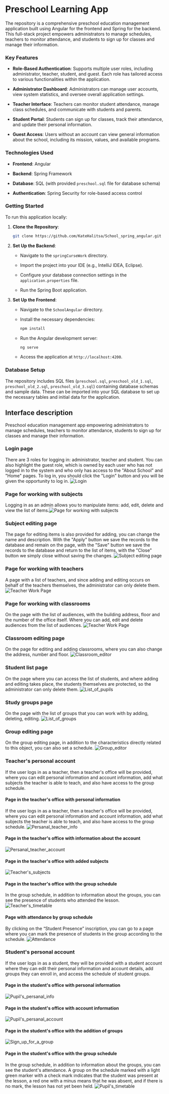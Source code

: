 # Preschool Learning App

The repository is a comprehensive preschool education management application built using Angular for the frontend and Spring for the backend. This full-stack project empowers administrators to manage schedules, teachers to monitor attendance, and students to sign up for classes and manage their information.

### Key Features

* **Role-Based Authentication**: Supports multiple user roles, including administrator, teacher, student, and guest. Each role has tailored access to various functionalities within the application.

* **Administrator Dashboard**: Administrators can manage user accounts, view system statistics, and oversee overall application settings.

* **Teacher Interface**: Teachers can monitor student attendance, manage class schedules, and communicate with students and parents.

* **Student Portal**: Students can sign up for classes, track their attendance, and update their personal information.

* **Guest Access**: Users without an account can view general information about the school, including its mission, values, and available programs.
### Technologies Used

* **Frontend**: Angular

* **Backend**: Spring Framework

* **Database**: SQL (with provided `preschool.sql` file for database schema)

* **Authentication**: Spring Security for role-based access control
### Getting Started

To run this application locally:

1. **Clone the Repository**:

   ```bash
   git clone https://github.com/KateHalitsa/School_spring_angular.git
   ```



2. **Set Up the Backend**:

   * Navigate to the `springCurseWork` directory.

   * Import the project into your IDE (e.g., IntelliJ IDEA, Eclipse).

   * Configure your database connection settings in the `application.properties` file.

   * Run the Spring Boot application.

3. **Set Up the Frontend**:

   * Navigate to the `SchoolAngular` directory.

   * Install the necessary dependencies:

     ```bash
     npm install
     ```

   * Run the Angular development server:

     ```bash
     ng serve
     ```

   * Access the application at `http://localhost:4200`.
### Database Setup

The repository includes SQL files (`preschool.sql`, `preschool_old_1.sql`, `preschool_old_2.sql`, `preschool_old_3.sql`) containing database schemas and sample data. These can be imported into your SQL database to set up the necessary tables and initial data for the application.

## Interface description
Preschool education management app empowering administrators to manage schedules, teachers to monitor attendance, students to sign up for classes and manage their information.

### Login page
There are 3 roles for logging in: administrator, teacher and student. You can also highlight the guest role, which is owned by each user who has not logged in to the system and who only has access to the "About School" and "Home" pages. To log in, you should click the "Login" button and you will be given the opportunity to log in.
![Login](docs/Login.png)
### Page for working with subjects
Logging in as an admin allows you to manipulate items: add, edit, delete and view the list of items.![Page for working with subjects](docs/List_of_subjects.png)
### Subject editing page
The page for editing items is also provided for adding, you can change the name and description. With the "Apply" button we save the records to the database and remain on the page, with the "Save" button we save the records to the database and return to the list of items, with the "Close" button we simply close without saving the changes.
![Subject editing page](docs/Subject_editor.png)
### Page for working with teachers
A page with a list of teachers, and since adding and editing occurs on behalf of the teachers themselves, the administrator can only delete them.
![Teacher Work Page](docs/List_of_teachers.png)
### Page for working with classrooms
On the page with the list of audiences, with the building address, floor and the number of the office itself. Where you can add, edit and delete audiences from the list of audiences.
![Teacher Work Page](docs/List_of_classrooms.png)
### Classroom editing page
On the page for editing and adding classrooms, where you can also change the address, number and floor.
![Classroom_editor](docs/Classroom_editor.png)
### Student list page
On the page where you can access the list of students, and where adding and editing takes place, the students themselves are protected, so the administrator can only delete them.
![List_of_pupils](docs/List_of_pupils.png)
### Study groups page
On the page with the list of groups that you can work with by adding, deleting, editing.
![List_of_groups](docs/List_of_groups.png)
### Group editing page
On the group editing page, in addition to the characteristics directly related to this object, you can also set a schedule.
![Group_editor](docs/Group_editor.png)
### Teacher's personal account
If the user logs in as a teacher, then a teacher's office will be provided, where you can edit personal information and account information, add what subjects the teacher is able to teach, and also have access to the group schedule.
#### Page in the teacher's office with personal information
If the user logs in as a teacher, then a teacher's office will be provided, where you can edit personal information and account information, add what subjects the teacher is able to teach, and also have access to the group schedule.
![Persanal_teacher_info](docs/Persanal_teacher_info.png)
#### Page in the teacher's office with information about the account
![Persanal_teacher_account](docs/Persanal_teacher_account.png)
#### Page in the teacher's office with added subjects
![Teacher's_subjects](docs/Teacher's_subjects.png)
#### Page in the teacher's office with the group schedule
In the group schedule, in addition to information about the groups, you can see the presence of students who attended the lesson.
![Teacher's_timetable](docs/Teacher's_timetable.png)
#### Page with attendance by group schedule
By clicking on the “Student Presence” inscription, you can go to a page where you can mark the presence of students in the group according to the schedule.
![Attendance](docs/Attendance.png)
### Student's personal account
If the user logs in as a student, they will be provided with a student account where they can edit their personal information and account details, add groups they can enroll in, and access the schedule of student groups.
#### Page in the student's office with personal information
![Pupil's_persanal_info](docs/Pupil's_persanal_info.png)
#### Page in the student's office with account information
![Pupil's_persanal_account](docs/Pupil's_persanal_account.png)
#### Page in the student's office with the addition of groups
![Sign_up_for_a_group](docs/Sign_up_for_a_group.png)
#### Page in the student's office with the group schedule
In the group schedule, in addition to information about the groups, you can see the student's attendance. A group on the schedule marked with a light green marker with a check mark indicates that the student was present at the lesson, a red one with a minus means that he was absent, and if there is no mark, the lesson has not yet been held.
![Pupil's_timetable](docs/Pupil's_timetable.png)
